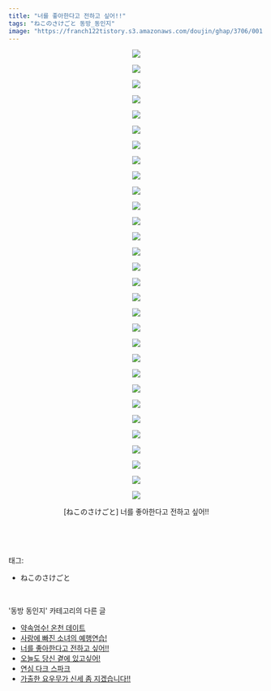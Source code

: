 ```yaml
---
title: "너를 좋아한다고 전하고 싶어!!"
tags: "ねこのさけごと 동방_동인지"
image: "https://franch122tistory.s3.amazonaws.com/doujin/ghap/3706/001.jpg"
---
```

<div class="article">
<p style="text-align: center; clear: none; float: none;"><img src="{{ site.imgserver8 }}/ghap/3706/001.jpg"/></p>
<p style="text-align: center; clear: none; float: none;"><img src="{{ site.imgserver8 }}/ghap/3706/002.jpg"/></p>
<p style="text-align: center; clear: none; float: none;"><img src="{{ site.imgserver8 }}/ghap/3706/003.jpg"/></p>
<p style="text-align: center; clear: none; float: none;"><img src="{{ site.imgserver8 }}/ghap/3706/004.jpg"/></p>
<p style="text-align: center; clear: none; float: none;"><img src="{{ site.imgserver8 }}/ghap/3706/005.jpg"/></p>
<p style="text-align: center; clear: none; float: none;"><img src="{{ site.imgserver8 }}/ghap/3706/006.jpg"/></p>
<p style="text-align: center; clear: none; float: none;"><img src="{{ site.imgserver8 }}/ghap/3706/007.jpg"/></p>
<p style="text-align: center; clear: none; float: none;"><img src="{{ site.imgserver8 }}/ghap/3706/008.jpg"/></p>
<p style="text-align: center; clear: none; float: none;"><img src="{{ site.imgserver8 }}/ghap/3706/009.jpg"/></p>
<p style="text-align: center; clear: none; float: none;"><img src="{{ site.imgserver8 }}/ghap/3706/010.jpg"/></p>
<p style="text-align: center; clear: none; float: none;"><img src="{{ site.imgserver8 }}/ghap/3706/011.jpg"/></p>
<p style="text-align: center; clear: none; float: none;"><img src="{{ site.imgserver8 }}/ghap/3706/012.jpg"/></p>
<p style="text-align: center; clear: none; float: none;"><img src="{{ site.imgserver8 }}/ghap/3706/013.jpg"/></p>
<p style="text-align: center; clear: none; float: none;"><img src="{{ site.imgserver8 }}/ghap/3706/014.jpg"/></p>
<p style="text-align: center; clear: none; float: none;"><img src="{{ site.imgserver8 }}/ghap/3706/015.jpg"/></p>
<p style="text-align: center; clear: none; float: none;"><img src="{{ site.imgserver8 }}/ghap/3706/016.jpg"/></p>
<p style="text-align: center; clear: none; float: none;"><img src="{{ site.imgserver8 }}/ghap/3706/017.jpg"/></p>
<p style="text-align: center; clear: none; float: none;"><img src="{{ site.imgserver8 }}/ghap/3706/018.jpg"/></p>
<p style="text-align: center; clear: none; float: none;"><img src="{{ site.imgserver8 }}/ghap/3706/019.jpg"/></p>
<p style="text-align: center; clear: none; float: none;"><img src="{{ site.imgserver8 }}/ghap/3706/020.jpg"/></p>
<p style="text-align: center; clear: none; float: none;"><img src="{{ site.imgserver8 }}/ghap/3706/021.jpg"/></p>
<p style="text-align: center; clear: none; float: none;"><img src="{{ site.imgserver8 }}/ghap/3706/022.jpg"/></p>
<p style="text-align: center; clear: none; float: none;"><img src="{{ site.imgserver8 }}/ghap/3706/023.jpg"/></p>
<p style="text-align: center; clear: none; float: none;"><img src="{{ site.imgserver8 }}/ghap/3706/024.jpg"/></p>
<p style="text-align: center; clear: none; float: none;"><img src="{{ site.imgserver8 }}/ghap/3706/025.jpg"/></p>
<p style="text-align: center; clear: none; float: none;"><img src="{{ site.imgserver8 }}/ghap/3706/026.jpg"/></p>
<p style="text-align: center; clear: none; float: none;"><img src="{{ site.imgserver8 }}/ghap/3706/027.jpg"/></p>
<p style="text-align: center; clear: none; float: none;"><img src="{{ site.imgserver8 }}/ghap/3706/028.jpg"/></p>
<p style="text-align: center; clear: none; float: none;"><img src="{{ site.imgserver8 }}/ghap/3706/029.jpg"/></p>
<p style="text-align: center; clear: none; float: none;"><img src="{{ site.imgserver8 }}/ghap/3706/030.jpg"/></p>
<p style="text-align: center; clear: none; float: none;">[ねこのさけごと] 너를 좋아한다고 전하고 싶어!!</p>
<p><br/></p>
</div><br/>
<div class="tagTrail">
<p>태그: </p>
<ul>
<li>ねこのさけごと</li>
</ul>
</div><br/>
<div class="another">
<p>'동방 동인지' 카테고리의 다른 글</p>
<ul>
<li><a href="/ghap_3708">약속엄수! 온천 데이트</a></li>
<li><a href="/ghap_3707">사랑에 빠진 소녀의 예행연습!</a></li>
<li><a href="/ghap_3706">너를 좋아한다고 전하고 싶어!!</a></li>
<li><a href="/ghap_3705">오늘도 당신 곁에 있고싶어!</a></li>
<li><a href="/ghap_3704">연심 다크 스파크</a></li>
<li><a href="/ghap_3703">가출한 요우무가 신세 좀 지겠습니다!!</a></li>
</ul>
</div><br/>
<div class="cb_module cb_fluid">
<div class="cb_wrt cb_profile">
</div><!-- commentList close -->
</div><br/>
